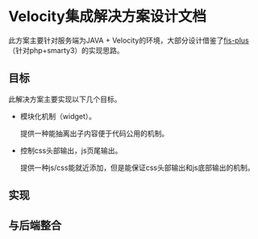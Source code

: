 Velocity集成解决方案设计文档
=========================

此方案主要针对服务端为JAVA + Velocity的环境，大部分设计借鉴了[fis-plus](https://github.com/fex-team/fis-plus)（针对php+smarty3）的实现思路。

## 目标

此解决方案主要实现以下几个目标。

* 模块化机制（widget）。

  提供一种能抽离出子内容便于代码公用的机制。
* 控制css头部输出，js页尾输出。

  提供一种js/css能就近添加，但是能保证css头部输出和js底部输出的机制。

## 实现


## 与后端整合

